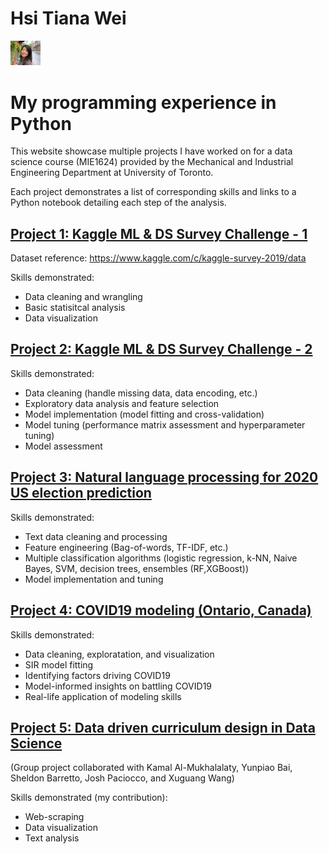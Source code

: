 # Hsi Tiana Wei
<img src="https://github.com/tiawei/Hsi_Tiana_Wei/blob/main/images/TWei.JPG" width="48">




# My programming experience in Python

This website showcase multiple projects I have worked on for a data science course (MIE1624) provided by the Mechanical and Industrial Engineering Department at University of Toronto.

Each project demonstrates a list of corresponding skills and links to a Python notebook detailing each step of the analysis.

## [Project 1: Kaggle ML & DS Survey Challenge - 1](https://github.com/tiawei/tiawei.github.io/blob/main/Project_1/wei_Kaggle%20ML%26DS%20Survey%20Challenge_1.ipynb)
Dataset reference: <https://www.kaggle.com/c/kaggle-survey-2019/data>

Skills demonstrated:
- Data cleaning and wrangling
- Basic statisitcal analysis
- Data visualization

## [Project 2: Kaggle ML & DS Survey Challenge - 2](https://github.com/tiawei/tiawei.github.io/blob/main/Project_2/wei_Kaggle%20ML%26DS%20Survey%20Challenge_2.ipynb)

Skills demonstrated:
- Data cleaning (handle missing data, data encoding, etc.)
- Exploratory data analysis and feature selection
- Model implementation (model fitting and cross-validation)
- Model tuning (performance matrix assessment and hyperparameter tuning)
- Model assessment

## [Project 3: Natural language processing for 2020 US election prediction](https://github.com/tiawei/tiawei.github.io/blob/main/Project_3/wei_NLP_for_2020_US_election_prediction.ipynb)

Skills demonstrated:
- Text data cleaning and processing
- Feature engineering (Bag-of-words, TF-IDF, etc.)
- Multiple classification algorithms (logistic regression, k-NN, Naive
Bayes, SVM, decision trees, ensembles (RF,XGBoost))
- Model implementation and tuning

## [Project 4: COVID19 modeling (Ontario, Canada)](https://github.com/tiawei/tiawei.github.io/blob/main/Project_4/wei_COVID19_modeling.ipynb)

Skills demonstrated:
- Data cleaning, exploratation, and visualization
- SIR model fitting
- Identifying factors driving COVID19
- Model-informed insights on battling COVID19 
- Real-life application of modeling skills

## [Project 5: Data driven curriculum design in Data Science](https://github.com/tiawei/tiawei.github.io/blob/main/Project_5/Final_notebook%20Group%203%20project.ipynb)
(Group project collaborated with Kamal Al-Mukhalalaty, Yunpiao Bai, Sheldon Barretto, Josh Paciocco, and Xuguang Wang)

Skills demonstrated (my contribution):
- Web-scraping
- Data visualization
- Text analysis


